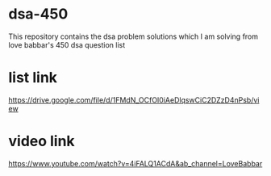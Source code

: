 # dsa-450
This repository contains the dsa problem solutions which I am solving from love babbar's 450 dsa question list

# list link
https://drive.google.com/file/d/1FMdN_OCfOI0iAeDlqswCiC2DZzD4nPsb/view

# video link
https://www.youtube.com/watch?v=4iFALQ1ACdA&ab_channel=LoveBabbar
